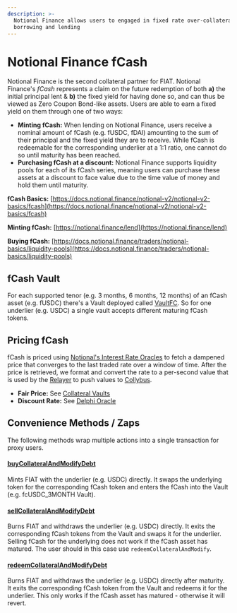 ```yaml
---
description: >-
  Notional Finance allows users to engaged in fixed rate over-collateralized
  borrowing and lending
---
```


# Notional Finance fCash

Notional Finance is the second collateral partner for FIAT. Notional Finance's _fCash_ represents a claim on the future redemption of both **a)** the initial principal lent & **b)** the fixed yield for having done so, and can thus be viewed as Zero Coupon Bond-like assets. Users are able to earn a fixed yield on them through one of two ways:

* **Minting fCash:** When lending on Notional Finance, users receive a nominal amount of fCash (e.g. fUSDC, fDAI) amounting to the sum of their principal and the fixed yield they are to receive. While fCash is redeemable for the corresponding underlier at a 1:1 ratio, one cannot do so until maturity has been reached.
* **Purchasing fCash at a discount:** Notional Finance supports liquidity pools for each of its fCash series, meaning users can purchase these assets at a discount to face value due to the time value of money and hold them until maturity.

**fCash Basics:** [https://docs.notional.finance/notional-v2/notional-v2-basics/fcash](https://docs.notional.finance/notional-v2/notional-v2-basics/fcash)

**Minting fCash:** [https://notional.finance/lend](https://notional.finance/lend)

**Buying fCash:** [https://docs.notional.finance/traders/notional-basics/liquidity-pools](https://docs.notional.finance/traders/notional-basics/liquidity-pools)

## fCash Vault

For each supported tenor (e.g. 3 months, 6 months, 12 months) of an fCash asset (e.g. fUSDC) there's a Vault deployed called [VaultFC](https://github.com/fiatdao/vaults/blob/main/src/VaultFC.sol). So for one underlier (e.g. USDC) a single vault accepts different maturing fCash tokens.

## Pricing fCash

fCash is priced using [Notional's Interest Rate Oracles](https://docs.notional.finance/notional-v2/fcash-valuation/interest-rate-oracles) to fetch a dampened price that converges to the last traded rate over a window of time. After the price is retrieved, we format and convert the rate to a per-second value that is used by the [Relayer](../delphi-oracle/relayer.md) to push values to [Collybus](../fiat/).

* **Fair Price:** See [Collateral Vaults](./)
* **Discount Rate:** See [Delphi Oracle](../delphi-oracle/oracle/implementations/notional-finance-fcash.md)

## Convenience Methods / Zaps

The following methods wrap multiple actions into a single transaction for proxy users.

#### [buyCollateralAndModifyDebt](https://github.com/fiatdao/actions/blob/main/src/vault/VaultFCActions.sol#L327)

Mints FIAT with the underlier (e.g. USDC) directly. It swaps the underlying token for the corresponding fCash token and enters the fCash into the Vault (e.g. fcUSDC\_3MONTH Vault).

#### [sellCollateralAndModifyDebt](https://github.com/fiatdao/actions/blob/main/src/vault/VaultFCActions.sol#L372)

Burns FIAT and withdraws the underlier (e.g. USDC) directly. It exits the corresponding fCash tokens from the Vault and swaps it for the underlier. Selling fCash for the underlying does not work if the fCash asset has matured. The user should in this case use `redeemCollateralAndModify`.

#### [redeemCollateralAndModifyDebt](https://github.com/fiatdao/actions/blob/main/src/vault/VaultFCActions.sol#L417)

Burns FIAT and withdraws the underlier (e.g. USDC) directly after maturity. It exits the corresponding fCash token from the Vault and redeems it for the underlier. This only works if the fCash asset has matured - otherwise it will revert.
